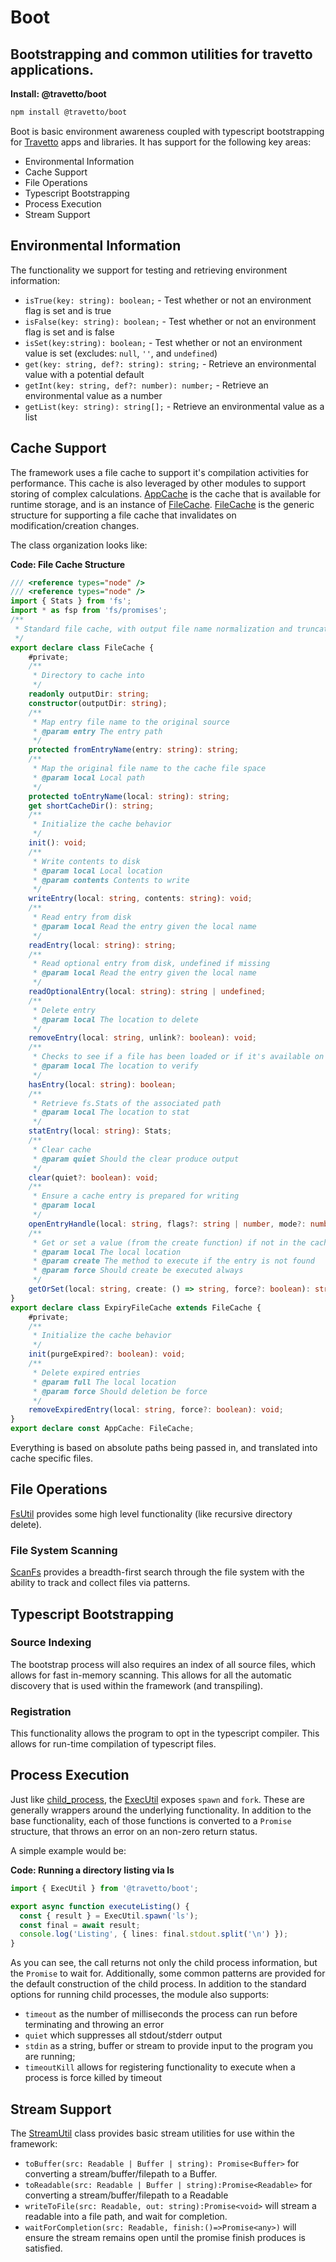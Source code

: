 <!-- This file was generated by @travetto/doc and should not be modified directly -->
<!-- Please modify https://github.com/travetto/travetto/tree/main/module/boot/doc.ts and execute "npx trv doc" to rebuild -->
# Boot
## Bootstrapping and common utilities for travetto applications.

**Install: @travetto/boot**
```bash
npm install @travetto/boot
```

Boot is basic environment  awareness coupled with typescript bootstrapping for [Travetto](https://travetto.dev) apps and libraries.  It has support for the following key areas:
   
   *  Environmental Information
   *  Cache Support
   *  File Operations
   *  Typescript Bootstrapping
   *  Process Execution
   *  Stream Support

## Environmental Information
The functionality we support for testing and retrieving environment information:
   
   *  `isTrue(key: string): boolean;` - Test whether or not an environment flag is set and is true
   *  `isFalse(key: string): boolean;` - Test whether or not an environment flag is set and is false
   *  `isSet(key:string): boolean;` - Test whether or not an environment value is set (excludes: `null`, `''`, and `undefined`)
   *  `get(key: string, def?: string): string;` - Retrieve an environmental value with a potential default
   *  `getInt(key: string, def?: number): number;` - Retrieve an environmental value as a number
   *  `getList(key: string): string[];` - Retrieve an environmental value as a list

## Cache Support
The framework uses a file cache to support it's compilation activities for performance.  This cache is also leveraged by other modules to support storing of complex calculations.  [AppCache](https://github.com/travetto/travetto/tree/main/module/boot/src-ts/cache.ts) is the cache that is available for runtime storage, and is an instance of [FileCache](https://github.com/travetto/travetto/tree/main/module/boot/src-ts/cache.ts#L15).  [FileCache](https://github.com/travetto/travetto/tree/main/module/boot/src-ts/cache.ts#L15) is the generic structure for supporting a file cache that invalidates on modification/creation changes.

The class organization looks like:

**Code: File Cache Structure**
```typescript
/// <reference types="node" />
/// <reference types="node" />
import { Stats } from 'fs';
import * as fsp from 'fs/promises';
/**
 * Standard file cache, with output file name normalization and truncation
 */
export declare class FileCache {
    #private;
    /**
     * Directory to cache into
     */
    readonly outputDir: string;
    constructor(outputDir: string);
    /**
     * Map entry file name to the original source
     * @param entry The entry path
     */
    protected fromEntryName(entry: string): string;
    /**
     * Map the original file name to the cache file space
     * @param local Local path
     */
    protected toEntryName(local: string): string;
    get shortCacheDir(): string;
    /**
     * Initialize the cache behavior
     */
    init(): void;
    /**
     * Write contents to disk
     * @param local Local location
     * @param contents Contents to write
     */
    writeEntry(local: string, contents: string): void;
    /**
     * Read entry from disk
     * @param local Read the entry given the local name
     */
    readEntry(local: string): string;
    /**
     * Read optional entry from disk, undefined if missing
     * @param local Read the entry given the local name
     */
    readOptionalEntry(local: string): string | undefined;
    /**
     * Delete entry
     * @param local The location to delete
     */
    removeEntry(local: string, unlink?: boolean): void;
    /**
     * Checks to see if a file has been loaded or if it's available on disk
     * @param local The location to verify
     */
    hasEntry(local: string): boolean;
    /**
     * Retrieve fs.Stats of the associated path
     * @param local The location to stat
     */
    statEntry(local: string): Stats;
    /**
     * Clear cache
     * @param quiet Should the clear produce output
     */
    clear(quiet?: boolean): void;
    /**
     * Ensure a cache entry is prepared for writing
     * @param local
     */
    openEntryHandle(local: string, flags?: string | number, mode?: number): Promise<fsp.FileHandle>;
    /**
     * Get or set a value (from the create function) if not in the cache
     * @param local The local location
     * @param create The method to execute if the entry is not found
     * @param force Should create be executed always
     */
    getOrSet(local: string, create: () => string, force?: boolean): string;
}
export declare class ExpiryFileCache extends FileCache {
    #private;
    /**
     * Initialize the cache behavior
     */
    init(purgeExpired?: boolean): void;
    /**
     * Delete expired entries
     * @param full The local location
     * @param force Should deletion be force
     */
    removeExpiredEntry(local: string, force?: boolean): void;
}
export declare const AppCache: FileCache;
```

Everything is based on absolute paths being passed in, and translated into cache specific files.

## File Operations
[FsUtil](https://github.com/travetto/travetto/tree/main/module/boot/src-ts/fs.ts#L17) provides some high level functionality (like recursive directory delete).

### File System Scanning
[ScanFs](https://github.com/travetto/travetto/tree/main/module/boot/src-ts/scan.ts#L58) provides a breadth-first search through the file system with the ability to track and collect files via patterns.

## Typescript Bootstrapping

### Source Indexing
The bootstrap process will also requires an index of all source files, which allows for fast in-memory scanning.  This allows for all the automatic discovery that is used within the framework (and transpiling).

### Registration
This functionality allows the program to opt in the typescript compiler.  This allows for run-time compilation of typescript files.

## Process Execution
Just like [child_process](https://nodejs.org/api/child_process.html), the [ExecUtil](https://github.com/travetto/travetto/tree/main/module/boot/src-ts/exec.ts#L83) exposes `spawn` and `fork`.  These are generally wrappers around the underlying functionality.  In addition to the base functionality, each of those functions is converted to a `Promise` structure, that throws an error on an non-zero return status.

A simple example would be:

**Code: Running a directory listing via ls**
```typescript
import { ExecUtil } from '@travetto/boot';

export async function executeListing() {
  const { result } = ExecUtil.spawn('ls');
  const final = await result;
  console.log('Listing', { lines: final.stdout.split('\n') });
}
```

As you can see, the call returns not only the child process information, but the `Promise` to wait for.  Additionally, some common patterns are provided for the default construction of the child process. In addition to the standard options for running child processes, the module also supports:

   
   *  `timeout` as the number of milliseconds the process can run before terminating and throwing an error
   *  `quiet` which suppresses all stdout/stderr output
   *  `stdin` as a string, buffer or stream to provide input to the program you are running;
   *  `timeoutKill` allows for registering functionality to execute when a process is force killed by timeout

## Stream Support
The [StreamUtil](https://github.com/travetto/travetto/tree/main/module/boot/src-ts/stream.ts#L9) class provides basic stream utilities for use within the framework:

   
   *  `toBuffer(src: Readable | Buffer | string): Promise<Buffer>` for converting a stream/buffer/filepath to a Buffer.
   *  `toReadable(src: Readable | Buffer | string):Promise<Readable>` for converting a stream/buffer/filepath to a Readable
   *  `writeToFile(src: Readable, out: string):Promise<void>` will stream a readable into a file path, and wait for completion.
   *  `waitForCompletion(src: Readable, finish:()=>Promise<any>)` will ensure the stream remains open until the promise finish produces is satisfied.
